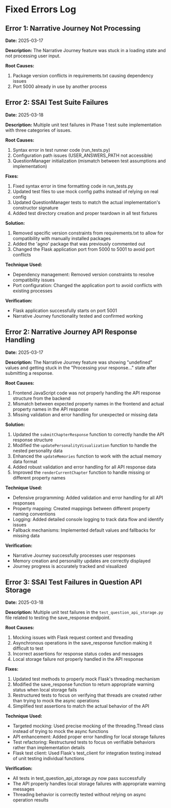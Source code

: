 # Fixed Errors Log

## Error 1: Narrative Journey Not Processing
**Date:** 2025-03-17

**Description:** The Narrative Journey feature was stuck in a loading state and not processing user input.

**Root Causes:**
1. Package version conflicts in requirements.txt causing dependency issues
2. Port 5000 already in use by another process

## Error 2: SSAI Test Suite Failures
**Date:** 2025-03-18

**Description:** Multiple unit test failures in Phase 1 test suite implementation with three categories of issues.

**Root Causes:**
1. Syntax error in test runner code (run_tests.py)
2. Configuration path issues (USER_ANSWERS_PATH not accessible)
3. QuestionManager initialization (mismatch between test assumptions and implementation)

**Fixes:**
1. Fixed syntax error in time formatting code in run_tests.py
2. Updated test files to use mock config paths instead of relying on real config
3. Updated QuestionManager tests to match the actual implementation's constructor signature
4. Added test directory creation and proper teardown in all test fixtures

**Solution:**
1. Removed specific version constraints from requirements.txt to allow for compatibility with manually installed packages
2. Added the 'agno' package that was previously commented out
3. Changed the Flask application port from 5000 to 5001 to avoid port conflicts

**Technique Used:** 
- Dependency management: Removed version constraints to resolve compatibility issues
- Port configuration: Changed the application port to avoid conflicts with existing processes

**Verification:**
- Flask application successfully starts on port 5001
- Narrative Journey functionality tested and confirmed working

## Error 2: Narrative Journey API Response Handling
**Date:** 2025-03-17

**Description:** The Narrative Journey feature was showing "undefined" values and getting stuck in the "Processing your response..." state after submitting a response.

**Root Causes:**
1. Frontend JavaScript code was not properly handling the API response structure from the backend
2. Mismatch between expected property names in the frontend and actual property names in the API response
3. Missing validation and error handling for unexpected or missing data

**Solution:**
1. Updated the `submitChapterResponse` function to correctly handle the API response structure
2. Modified the `updatePersonalityVisualization` function to handle the nested personality data
3. Enhanced the `updateMemories` function to work with the actual memory data format
4. Added robust validation and error handling for all API response data
5. Improved the `renderCurrentChapter` function to handle missing or different property names

**Technique Used:**
- Defensive programming: Added validation and error handling for all API responses
- Property mapping: Created mappings between different property naming conventions
- Logging: Added detailed console logging to track data flow and identify issues
- Fallback mechanisms: Implemented default values and fallbacks for missing data

**Verification:**
- Narrative Journey successfully processes user responses
- Memory creation and personality updates are correctly displayed
- Journey progress is accurately tracked and visualized

## Error 3: SSAI Test Failures in Question API Storage
**Date:** 2025-03-18

**Description:** Multiple unit test failures in the `test_question_api_storage.py` file related to testing the save_response endpoint.

**Root Causes:**
1. Mocking issues with Flask request context and threading
2. Asynchronous operations in the save_response function making it difficult to test
3. Incorrect assertions for response status codes and messages
4. Local storage failure not properly handled in the API response

**Fixes:**
1. Updated test methods to properly mock Flask's threading mechanism
2. Modified the save_response function to return appropriate warning status when local storage fails
3. Restructured tests to focus on verifying that threads are created rather than trying to mock the async operations
4. Simplified test assertions to match the actual behavior of the API

**Technique Used:** 
- Targeted mocking: Used precise mocking of the threading.Thread class instead of trying to mock the async functions
- API enhancement: Added proper error handling for local storage failures
- Test refactoring: Restructured tests to focus on verifiable behaviors rather than implementation details
- Flask test client: Used Flask's test_client for integration testing instead of unit testing individual functions

**Verification:**
- All tests in test_question_api_storage.py now pass successfully
- The API properly handles local storage failures with appropriate warning messages
- Threading behavior is correctly tested without relying on async operation results
